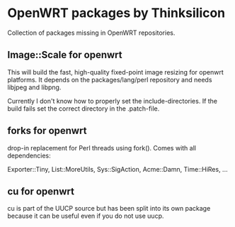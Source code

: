 # OpenWRT packages by Thinksilicon

Collection of packages missing in OpenWRT repositories.

## Image::Scale for openwrt

This will build the fast, high-quality fixed-point image resizing for openwrt platforms.
It depends on the packages/lang/perl repository and needs libjpeg and libpng.

Currently I don't know how to properly set the include-directories. If the build fails
set the correct directory in the .patch-file.


## forks for openwrt

drop-in replacement for Perl threads using fork(). Comes with all dependencies:

Exporter::Tiny, List::MoreUtils, Sys::SigAction, Acme::Damn, Time::HiRes, ...


## cu for openwrt

cu is part of the UUCP source but has been split into its own package because it can be useful even if you do not use uucp. 
